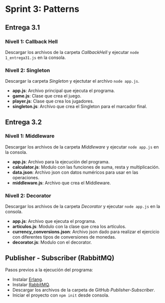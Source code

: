 # Sprint 3: Patterns

## Entrega 3.1  

### Nivell 1: Callback Hell  
Descargar los archivos de la carpeta *CallbackHell* y ejecutar ``node 1_entrega31.js`` en la consola.  

### Nivell 2: Singleton  
Descargar la carpeta *Singleton* y ejectutar el archivo ``node app.js``.   
+ **app.js**: Archivo principal que ejecuta el programa.
+ **game.js**: Clase que crea el juego. 
+ **player.js**: Clase que crea los jugadores.  
+ **singleton.js**: Archivo que crea el Singleton para el marcador final.    

## Entrega 3.2  

### Nivell 1: Middleware  
Descargar los archivos de la carpeta *Middleware* y ejecutar ``node app.js`` en la consola.
+ **app.js**: Archivo para la ejecución del programa.  
+ **calculator.js**: Modulo con las funciones de suma, resta y multiplicación.  
+ **data.json**: Archivo json con datos numéricos para usar en las operaciones.  
+ **middleware.js**: Archivo que crea el Middleware.  

### Nivell 2: Decorator  
Descargar los archivos de la carpeta *Decorator* y ejecutar ``node app.js`` en la consola.
+ **app.js**: Archivo que ejecuta el programa.
+ **articulos.js**: Modulo con la clase que crea los artículos.  
+ **currency_conversions.json**: Archivo json dado para realizar el ejercicio con diferentes tipos de conversiones de monedas. 
+ **decorator.js**: Modulo con el decorator. 

## Publisher - Subscriber (RabbitMQ)  
Pasos previos a la ejecución del programa:  
+ Instalar [Erlang](https://github.com/erlang/otp/releases/download/OTP-25.0/otp_win64_25.0.exe).
+ Instalar [RabbitMQ](https://github.com/rabbitmq/rabbitmq-server/releases/download/v3.10.2/rabbitmq-server-3.10.2.exe).  
+ Descargar los archivos de la carpeta de GitHub *Publisher-Subscriber*.
+ Iniciar el proyecto con `npm init` desde consola.